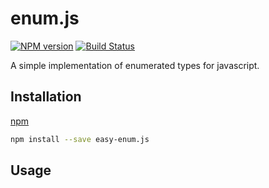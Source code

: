 # enum.js

[![NPM version](https://img.shields.io/npm/v/easy-enum.js.svg)](https://www.npmjs.com/package/easy-enum.js)
[![Build Status](https://travis-ci.org/zhouhua-js/enum.js.svg?branch=master)](https://travis-ci.org/zhouhua-js/enum.js)

A simple implementation of enumerated types for javascript.

## Installation

[npm](https://docs.npmjs.com/cli/install)

```bash
npm install --save easy-enum.js
```

## Usage




